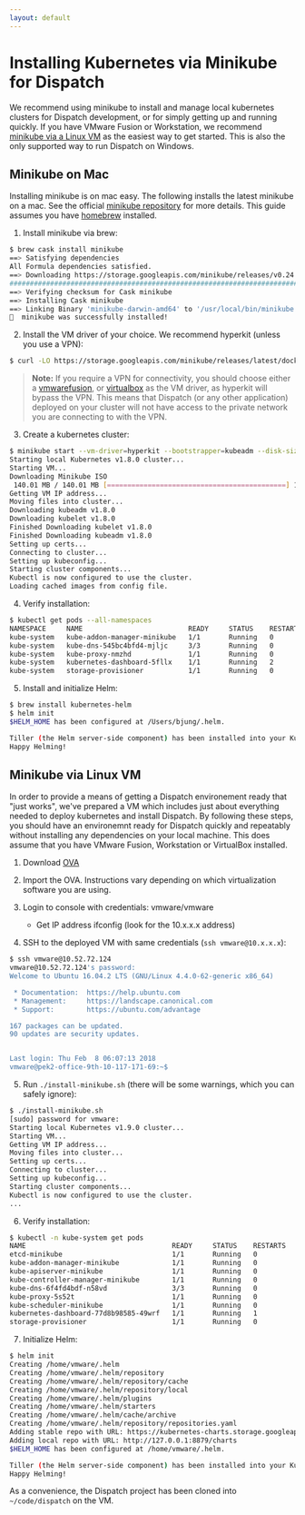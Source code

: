 ```yaml
---
layout: default
---
```

# Installing Kubernetes via Minikube for Dispatch

We recommend using minikube to install and manage local kubernetes clusters for Dispatch development, or for simply
getting up and running quickly. If you have VMware Fusion or Workstation, we recommend [minikube via a Linux
VM](#minikube_via_linux_vm) as the easiest way to get started.  This is also the only supported way to run Dispatch on
Windows.

## Minikube on Mac

Installing minikube is on mac easy.  The following installs the latest minikube on a mac.  See the official [minikube
repository](https://github.com/kubernetes/minikube) for more details.  This guide assumes you have
[homebrew](https://brew.sh) installed.

1. Install minikube via brew:

```bash
$ brew cask install minikube
==> Satisfying dependencies
All Formula dependencies satisfied.
==> Downloading https://storage.googleapis.com/minikube/releases/v0.24.1/minikube-darwin-amd64
######################################################################## 100.0%
==> Verifying checksum for Cask minikube
==> Installing Cask minikube
==> Linking Binary 'minikube-darwin-amd64' to '/usr/local/bin/minikube'.
🍺  minikube was successfully installed!
```

2. Install the VM driver of your choice.  We recommend hyperkit (unless you use a VPN):

```bash
$ curl -LO https://storage.googleapis.com/minikube/releases/latest/docker-machine-driver-hyperkit && chmod +x docker-machine-driver-hyperkit && sudo mv docker-machine-driver-hyperkit /usr/local/bin/ && sudo chown root:wheel /usr/local/bin/docker-machine-driver-hyperkit && sudo chmod u+s /usr/local/bin/docker-machine-driver-hyperkit
```

> **Note:** If you require a VPN for connectivity, you should choose either a
[vmwarefusion](https://www.vmware.com/products/fusion.html), or [virtualbox](https://www.virtualbox.org) as the VM
driver, as hyperkit will bypass the VPN.  This means that Dispatch (or any other application) deployed on your cluster
will not have access to the private network you are connecting to with the VPN.

3. Create a kubernetes cluster:

```bash
$ minikube start --vm-driver=hyperkit --bootstrapper=kubeadm --disk-size=50g --memory=6144 --kubernetes-version=v1.8.1
Starting local Kubernetes v1.8.0 cluster...
Starting VM...
Downloading Minikube ISO
 140.01 MB / 140.01 MB [============================================] 100.00% 0s
Getting VM IP address...
Moving files into cluster...
Downloading kubeadm v1.8.0
Downloading kubelet v1.8.0
Finished Downloading kubelet v1.8.0
Finished Downloading kubeadm v1.8.0
Setting up certs...
Connecting to cluster...
Setting up kubeconfig...
Starting cluster components...
Kubectl is now configured to use the cluster.
Loading cached images from config file.
```

4. Verify installation:

```bash
$ kubectl get pods --all-namespaces
NAMESPACE     NAME                          READY     STATUS    RESTARTS   AGE
kube-system   kube-addon-manager-minikube   1/1       Running   0          54s
kube-system   kube-dns-545bc4bfd4-mjljc     3/3       Running   0          43s
kube-system   kube-proxy-nmzhd              1/1       Running   0          43s
kube-system   kubernetes-dashboard-5fllx    1/1       Running   2          41s
kube-system   storage-provisioner           1/1       Running   0          42s
```

5. Install and initialize Helm:

```bash
$ brew install kubernetes-helm
$ helm init
$HELM_HOME has been configured at /Users/bjung/.helm.

Tiller (the Helm server-side component) has been installed into your Kubernetes Cluster.
Happy Helming!
```

## Minikube via Linux VM

In order to provide a means of getting a Dispatch environement ready that "just works", we've prepared a VM which
includes just about everything needed to deploy kubernetes and install Dispatch.  By following these steps, you
should have an environemnt ready for Dispatch quickly and repeatably without installing any dependencies on your
local machine.  This does assume that you have VMware Fusion, Workstation or VirtualBox installed.

1. Download [OVA](https://s3-us-west-2.amazonaws.com/dispatch-imgs/Ubuntu_16.04.2_server_amd64_dispatch.ova)

2. Import the OVA.  Instructions vary depending on which virtualization software you are using.

3. Login to console with credentials: vmware/vmware
    - Get IP address ifconfig (look for the 10.x.x.x address)

4. SSH to the deployed VM with same credentials (`ssh vmware@10.x.x.x`):

```bash
$ ssh vmware@10.52.72.124
vmware@10.52.72.124's password:
Welcome to Ubuntu 16.04.2 LTS (GNU/Linux 4.4.0-62-generic x86_64)

 * Documentation:  https://help.ubuntu.com
 * Management:     https://landscape.canonical.com
 * Support:        https://ubuntu.com/advantage

167 packages can be updated.
90 updates are security updates.


Last login: Thu Feb  8 06:07:13 2018
vmware@pek2-office-9th-10-117-171-69:~$
```

5. Run `./install-minikube.sh` (there will be some warnings, which you can safely ignore):

```bash
$ ./install-minikube.sh
[sudo] password for vmware:
Starting local Kubernetes v1.9.0 cluster...
Starting VM...
Getting VM IP address...
Moving files into cluster...
Setting up certs...
Connecting to cluster...
Setting up kubeconfig...
Starting cluster components...
Kubectl is now configured to use the cluster.
...
```

6. Verify installation:

```bash
$ kubectl -n kube-system get pods
NAME                                    READY     STATUS    RESTARTS   AGE
etcd-minikube                           1/1       Running   0          5m
kube-addon-manager-minikube             1/1       Running   0          5m
kube-apiserver-minikube                 1/1       Running   0          5m
kube-controller-manager-minikube        1/1       Running   0          5m
kube-dns-6f4fd4bdf-n58vd                3/3       Running   0          6m
kube-proxy-5s52t                        1/1       Running   0          6m
kube-scheduler-minikube                 1/1       Running   0          5m
kubernetes-dashboard-77d8b98585-49wrf   1/1       Running   1          6m
storage-provisioner                     1/1       Running   0          6m
```

7. Initialize Helm:

```bash
$ helm init
Creating /home/vmware/.helm
Creating /home/vmware/.helm/repository
Creating /home/vmware/.helm/repository/cache
Creating /home/vmware/.helm/repository/local
Creating /home/vmware/.helm/plugins
Creating /home/vmware/.helm/starters
Creating /home/vmware/.helm/cache/archive
Creating /home/vmware/.helm/repository/repositories.yaml
Adding stable repo with URL: https://kubernetes-charts.storage.googleapis.com
Adding local repo with URL: http://127.0.0.1:8879/charts
$HELM_HOME has been configured at /home/vmware/.helm.

Tiller (the Helm server-side component) has been installed into your Kubernetes Cluster.
Happy Helming!
```

As a convenience, the Dispatch project has been cloned into `~/code/dispatch` on the VM.
